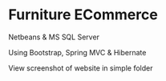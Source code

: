 # Furniture ECommerce

Netbeans & MS SQL Server 

Using Bootstrap, Spring MVC & Hibernate

View screenshot of website in simple folder
